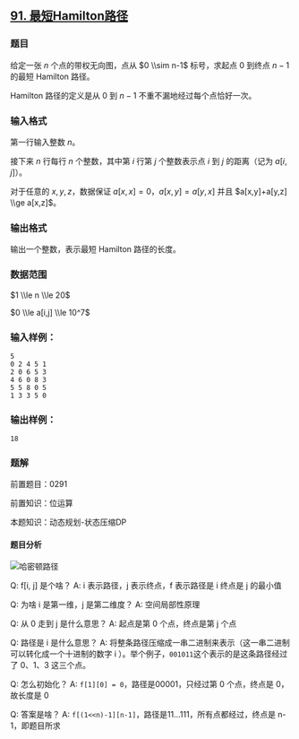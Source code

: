 ## [91\. 最短Hamilton路径](https://www.acwing.com/problem/content/93/)

### 题目

给定一张 $n$ 个点的带权无向图，点从 $0 \\sim n-1$ 标号，求起点 $0$ 到终点 $n-1$ 的最短 Hamilton 路径。

Hamilton 路径的定义是从 $0$ 到 $n-1$ 不重不漏地经过每个点恰好一次。

### 输入格式

第一行输入整数 $n$。

接下来 $n$ 行每行 $n$ 个整数，其中第 $i$ 行第 $j$ 个整数表示点 $i$ 到 $j$ 的距离（记为 $a[i,j]$）。

对于任意的 $x,y,z$，数据保证 $a[x,x]=0，a[x,y]=a[y,x]$ 并且 $a[x,y]+a[y,z] \\ge a[x,z]$。

### 输出格式

输出一个整数，表示最短 Hamilton 路径的长度。

### 数据范围

$1 \\le n \\le 20$

$0 \\le a[i,j] \\le 10^7$

### 输入样例：

```
5
0 2 4 5 1
2 0 6 5 3
4 6 0 8 3
5 5 8 0 5
1 3 3 5 0
```

### 输出样例：

```
18
```

### 题解

前置题目：0291

前置知识：位运算

本题知识：动态规划-状态压缩DP

#### 题目分析

![哈密顿路径](https://gitee.com/luxcgo/imgs4md/raw/master/img/%E5%93%88%E5%AF%86%E9%A1%BF%E8%B7%AF%E5%BE%84.png)

Q: f[i, j] 是个啥？
A: i 表示路径，j 表示终点，f 表示路径是 i 终点是 j 的最小值

Q: 为啥 i 是第一维，j 是第二维度？
A: 空间局部性原理

Q: 从 0 走到 j 是什么意思？
A: 起点是第 0 个点，终点是第 j 个点

Q: 路径是 i 是什么意思？
A: 将整条路径压缩成一串二进制来表示（这一串二进制可以转化成一个十进制的数字 i ）。举个例子，`001011`这个表示的是这条路径经过了 0、1、3 这三个点。

Q: 怎么初始化？
A: `f[1][0] = 0`，路径是00001，只经过第 0 个点，终点是 0，故长度是 0 

Q: 答案是啥？
A: `f[(1<<n)-1][n-1]`，路径是11...111，所有点都经过，终点是 n-1，即题目所求

